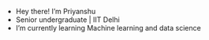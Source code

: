 - Hey there! I’m Priyanshu 
- Senior undergraduate | IIT Delhi 
- I’m currently learning Machine learning and data science


<!---
priyanshujangir/priyanshujangir is a ✨ special ✨ repository because its `README.md` (this file) appears on your GitHub profile.
You can click the Preview link to take a look at your changes.
--->
